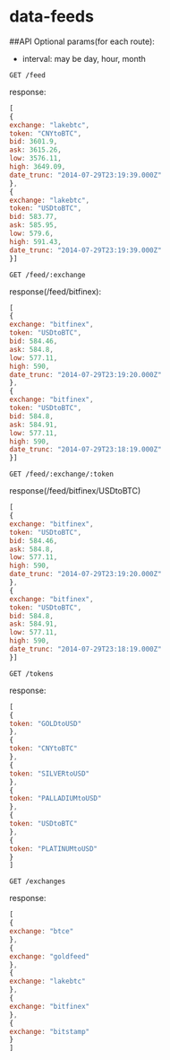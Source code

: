 data-feeds
==========


##API
Optional params(for each route):
* interval: may be day, hour, month



```
GET /feed
```
response:
```javascript
[
{
exchange: "lakebtc",
token: "CNYtoBTC",
bid: 3601.9,
ask: 3615.26,
low: 3576.11,
high: 3649.09,
date_trunc: "2014-07-29T23:19:39.000Z"
},
{
exchange: "lakebtc",
token: "USDtoBTC",
bid: 583.77,
ask: 585.95,
low: 579.6,
high: 591.43,
date_trunc: "2014-07-29T23:19:39.000Z"
}]

```
```
GET /feed/:exchange
```
response(/feed/bitfinex):
```javascript
[
{
exchange: "bitfinex",
token: "USDtoBTC",
bid: 584.46,
ask: 584.8,
low: 577.11,
high: 590,
date_trunc: "2014-07-29T23:19:20.000Z"
},
{
exchange: "bitfinex",
token: "USDtoBTC",
bid: 584.8,
ask: 584.91,
low: 577.11,
high: 590,
date_trunc: "2014-07-29T23:18:19.000Z"
}]
```
```
GET /feed/:exchange/:token
```
response(/feed/bitfinex/USDtoBTC)
```javascript
[
{
exchange: "bitfinex",
token: "USDtoBTC",
bid: 584.46,
ask: 584.8,
low: 577.11,
high: 590,
date_trunc: "2014-07-29T23:19:20.000Z"
},
{
exchange: "bitfinex",
token: "USDtoBTC",
bid: 584.8,
ask: 584.91,
low: 577.11,
high: 590,
date_trunc: "2014-07-29T23:18:19.000Z"
}]
```
```
GET /tokens
```
response:
```javascript
[
{
token: "GOLDtoUSD"
},
{
token: "CNYtoBTC"
},
{
token: "SILVERtoUSD"
},
{
token: "PALLADIUMtoUSD"
},
{
token: "USDtoBTC"
},
{
token: "PLATINUMtoUSD"
}
]
```
```
GET /exchanges
```
response:
```javascript
[
{
exchange: "btce"
},
{
exchange: "goldfeed"
},
{
exchange: "lakebtc"
},
{
exchange: "bitfinex"
},
{
exchange: "bitstamp"
}
]
```

